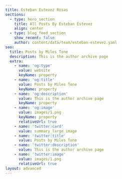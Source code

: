 ```yaml
---
title: Esteban Estevez Rosas
sections:
  - type: hero_section
    title: All Posts By Esteban Estevez
    align: center
  - type: blog_feed_section
    show_recent: false
    author: content/data/team/esteban-estevez.yaml
seo:
  title: Posts by Miles Tone
  description: This is the author archive page
  extra:
    - name: 'og:type'
      value: website
      keyName: property
    - name: 'og:title'
      value: Posts by Miles Tone
      keyName: property
    - name: 'og:description'
      value: This is the author archive page
      keyName: property
    - name: 'og:image'
      value: images/1.png
      keyName: property
      relativeUrl: true
    - name: 'twitter:card'
      value: summary_large_image
    - name: 'twitter:title'
      value: Posts by Miles Tone
    - name: 'twitter:description'
      value: This is the author archive page
    - name: 'twitter:image'
      value: images/1.png
      relativeUrl: true
layout: advanced
---
```

